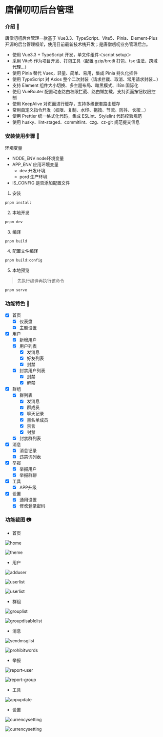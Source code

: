 # 唐僧叨叨后台管理

### 介绍 📖

唐僧叨叨后台管理一款基于 Vue3.3、TypeScript、Vite5、Pinia、Element-Plus 开源的后台管理框架，使用目前最新技术栈开发；是唐僧叨叨业务管理后台。

- 使用 Vue3.3 + TypeScript 开发，单文件组件＜script setup＞
- 采用 Vite5 作为项目开发、打包工具（配置 gzip/brotli 打包、tsx 语法、跨域代理…）
- 使用 Pinia 替代 Vuex，轻量、简单、易用，集成 Pinia 持久化插件
- 使用 TypeScript 对 Axios 整个二次封装（请求拦截、取消、常用请求封装…）
- 支持 Element 组件大小切换、多主题布局、暗黑模式、i18n 国际化
- 使用 VueRouter 配置动态路由权限拦截、路由懒加载，支持页面按钮权限控制
- 使用 KeepAlive 对页面进行缓存，支持多级嵌套路由缓存
- 常用自定义指令开发（权限、复制、水印、拖拽、节流、防抖、长按…）
- 使用 Prettier 统一格式化代码，集成 ESLint、Stylelint 代码校验规范
- 使用 husky、lint-staged、commitlint、czg、cz-git 规范提交信息

### 安装使用步骤 📔

环境变量
- NODE_ENV node环境变量
- APP_ENV 应用环境变量
  - dev 开发环境
  - pord 生产环境
- IS_CONFIG 是否添加配置文件

1. 安装

```sh
pnpm install
```

2. 本地开发

``` sh
pnpm dev
```

3. 编译

``` sh
pnpm build
```

4. 配置文件编译

``` sh
pnpm build:config
```

5. 本地预览
> 先执行编译再执行该命令

``` sh
pnpm serve
```

### 功能特色 🔨

- [x] 首页
  - [x] 仪表盘
  - [x] 主题设置
- [x] 用户
  - [x] 新增用户
  - [x] 用户列表
    - [x] 发消息
    - [x] 好友列表
    - [x] 封禁
  - [x] 封禁用户列表
    - [x] 封禁
    - [x] 解禁
- [x] 群组
  - [x] 群列表
      - [x] 发消息
      - [x] 群成员
      - [x] 聊天记录
      - [x] 黑名单成员
      - [x] 禁言
      - [x] 封禁
  - [x] 封禁群列表
- [x] 消息
  - [x] 消息记录
  - [x] 违禁词列表
- [x] 举报
  - [x] 举报用户
  - [x] 举报群聊
- [x] 工具
  - [x] APP升级
- [x] 设置
  - [x] 通用设置
  - [x] 修改登录密码
### 功能截图 📷


- 首页

![home](./docs/home/home.png)

![theme](./docs/home/theme.png)

- 用户

![adduser](./docs/user/adduser.png)

![userlist](./docs/user/userlist.png)

![userlist](./docs/user/disablelist.png)

- 群组

![grouplist](./docs/group/grouplist.png)

![groupdisablelist](./docs/group/groupdisablelist.png)

- 消息

![sendmsglist](./docs/message/sendmsglist.png)

![prohibitwords](./docs/message/prohibitwords.png)

- 举报

![report-user](./docs/report/user.png)

![report-group](./docs/report/group.png)

- 工具

![appupdate](./docs/tool/appupdate.png)

- 设置

![currencysetting](./docs/setting/currencysetting.png)

![currencysetting](./docs/setting/updatepwd.png)
